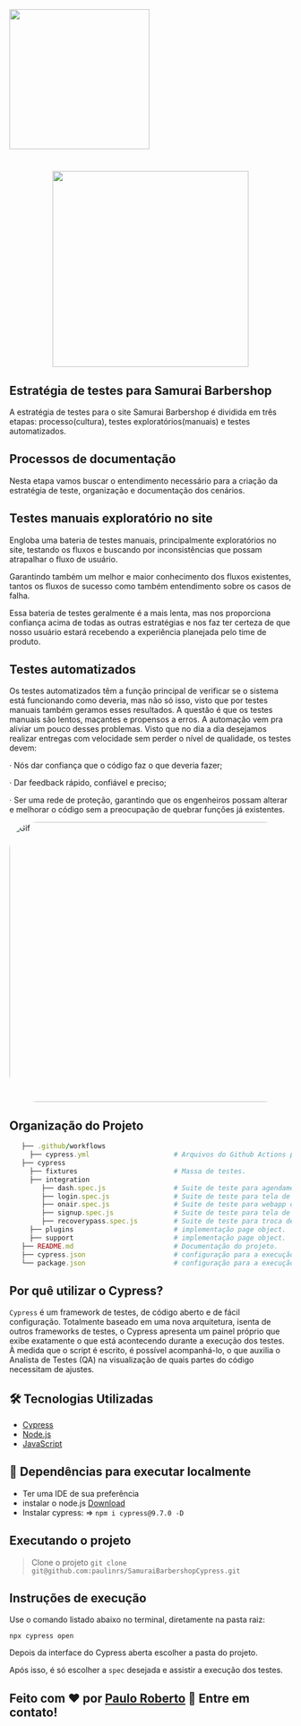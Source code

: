 </h1>

<img src="https://user-images.githubusercontent.com/104467309/188473729-68d7615b-64dd-4478-b44d-1484b4db4141.png" width="250px"> 

</h1>

</h1>
<h1 align="center">

<img src="https://user-images.githubusercontent.com/104467309/188472249-f6d8df01-1aeb-4671-8b28-b48e2fa9396d.svg" width="350px">

</h1>


## Estratégia de testes para Samurai Barbershop


A estratégia de testes para o site Samurai Barbershop é dividida em três etapas: processo(cultura), testes exploratórios(manuais) e testes automatizados.

## Processos de documentação

Nesta etapa vamos buscar o entendimento necessário para a criação da estratégia de teste, organização e documentação dos cenários.


## Testes manuais exploratório no site

Engloba uma bateria de testes manuais, principalmente exploratórios no site, testando os fluxos e buscando por inconsistências que possam atrapalhar o fluxo de usuário.

Garantindo também um melhor e maior conhecimento dos fluxos existentes, tantos os fluxos de sucesso como também entendimento sobre os casos de falha.

Essa bateria de testes geralmente é a mais lenta, mas nos proporciona confiança acima de todas as outras estratégias e nos faz ter certeza de que nosso usuário estará recebendo a experiência planejada pelo time de produto.

## Testes automatizados

Os testes automatizados têm a função principal de verificar se o sistema está funcionando como deveria, mas não só isso, visto que por testes manuais também geramos esses resultados. A questão é que os testes manuais são lentos, maçantes e propensos a erros. A automação vem pra aliviar um pouco desses problemas. Visto que no dia a dia desejamos realizar entregas com velocidade sem perder o nível de qualidade, os testes devem:

· Nós dar confiança que o código faz o que deveria fazer;

· Dar feedback rápido, confiável e preciso;

· Ser uma rede de proteção, garantindo que os engenheiros possam alterar e melhorar o código sem a preocupação de quebrar funções já existentes.

<img align="leaft" alt="Gif" height="500" width="1000" style="border-radius:50px;"  src="https://user-images.githubusercontent.com/104467309/189445396-bdffb13e-b50f-44c9-9fac-03be9262954a.gif">

 ## Organização do Projeto  

```ruby
   ├── .github/workflows                  
     ├── cypress.yml                     # Arquivos do Github Actions para executar o CI.
   ├── cypress 
     ├── fixtures                        # Massa de testes.
     ├── integration  
        ├── dash.spec.js                 # Suite de teste para agendamento de cliente.
        ├── login.spec.js                # Suite de teste para tela de login. 
        ├── onair.spec.js                # Suite de teste para webapp online.
        ├── signup.spec.js               # Suite de teste para tela de cadastro.
        ├── recoverypass.spec.js         # Suite de teste para troca de senha.
     ├── plugins                         # implementação page object.
     ├── support                         # implementação page object.
   ├── README.md                         # Documentação do projeto.          
   ├── cypress.json                      # configuração para a execução do cypress.            
   └── package.json                      # configuração para a execução do cypress.                       
```   
## Por quê utilizar o Cypress?

`Cypress` é um framework de testes, de código aberto e de fácil configuração.
Totalmente baseado em uma nova arquitetura, isenta de outros frameworks de testes, o Cypress apresenta um painel próprio que exibe exatamente o que está acontecendo durante a execução dos testes. À medida que o script é escrito, é possível acompanhá-lo, o que auxilia o Analista de Testes (QA) na visualização de quais partes do código necessitam de ajustes.

## :hammer_and_wrench: Tecnologias Utilizadas

- [Cypress](https://www.cypress.io/)
- [Node.js](https://nodejs.org/en/)
- [JavaScript](https://developer.mozilla.org/pt-BR/docs/Web/JavaScript)


## :checkered_flag: Dependências para executar localmente

- Ter uma IDE de sua preferência
- instalar o node.js [Download](https://nodejs.org/dist/v16.17.0/node-v16.17.0-x64.msi)
- Instalar cypress: => `npm i cypress@9.7.0 -D`


## Executando o projeto

> Clone o projeto
`git clone git@github.com:paulinrs/SamuraiBarbershopCypress.git`

## Instruções de execução 
Use o comando listado abaixo no terminal, diretamente na pasta raiz:

`npx cypress open`

Depois da interface do Cypress aberta escolher a pasta do projeto.

Após isso, é só escolher a `spec` desejada e assistir a execução dos testes.



## Feito com ❤️ por <a href="https://www.linkedin.com/in/paulinnrs/">Paulo Roberto</a> :wave: Entre em contato!

